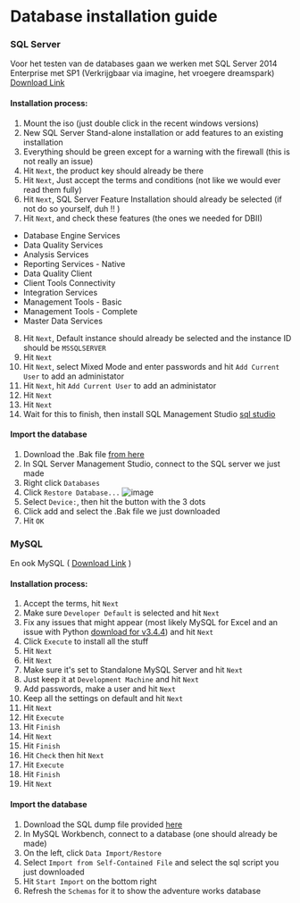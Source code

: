 # Database installation guide

### SQL Server

Voor het testen van de databases gaan we werken met SQL Server 2014 Enterprise met SP1 (Verkrijgbaar via imagine, het vroegere dreamspark) 
[Download Link](https://e5.onthehub.com/WebStore/OfferingDetails.aspx?o=d929da51-e30a-e511-940c-b8ca3a5db7a1&pmv=fdc165eb-08f3-e211-93f2-b8ca3a5db7a1&ws=9382cda9-c42d-e211-aed3-f04da23e67f6&vsro=8) 

#### Installation process: 

1. Mount the iso (just double click in the recent windows versions)
2. New SQL Server Stand-alone installation or add features to an existing installation
3. Everything should be green except for a warning with the firewall (this is not really an issue)
4. Hit `Next`, the product key should already be there
5. Hit `Next`, Just accept the terms and conditions (not like we would ever read them fully)
6. Hit `Next`, SQL Server Feature Installation should already be selected (if not do so yourself, duh !! )
7. Hit `Next`, and check these features (the ones we needed for DBII)
- Database Engine Services
- Data Quality Services
- Analysis Services
- Reporting Services - Native
- Data Quality Client
- Client Tools Connectivity
- Integration Services
- Management Tools - Basic
- Management Tools - Complete
- Master Data Services
8. Hit `Next`, Default instance should already be selected and the instance ID should be `MSSQLSERVER`
9. Hit `Next`
10. Hit `Next`, select Mixed Mode and enter passwords and hit `Add Current User` to add an administator
11. Hit `Next`, hit `Add Current User` to add an administator
12. Hit `Next`
13. Hit `Next`
14. Wait for this to finish, then install SQL Management Studio [sql studio](https://go.microsoft.com/fwlink/?LinkID=840946)

#### Import the database

1. Download the .Bak file [from here](https://msftdbprodsamples.codeplex.com/downloads/get/880661)
2. In SQL Server Management Studio, connect to the SQL server we just made
3. Right click `Databases`
4. Click `Restore Database...`
![image](https://i.imgur.com/zo08k2N.png)
5. Select `Device:`, then hit the button with the 3 dots
6. Click add and select the .Bak file we just downloaded
7. Hit `OK`

### MySQL

En ook MySQL ( [Download Link](https://dev.mysql.com/get/Downloads/MySQLInstaller/mysql-installer-community-5.7.18.1.msi) )

#### Installation process: 

1. Accept the terms, hit `Next`
2. Make sure `Developer Default` is selected and hit `Next`
3. Fix any issues that might appear (most likely MySQL for Excel and an issue with Python [download for v3.4.4](https://www.python.org/ftp/python/3.4.4/python-3.4.4.amd64.msi)) and hit `Next`
4. Click `Execute` to install all the stuff
5. Hit `Next`
6. Hit `Next`
7. Make sure it's set to Standalone MySQL Server and hit `Next`
8. Just keep it at `Development Machine` and hit `Next`
9. Add passwords, make a user and hit `Next`
10. Keep all the settings on default and hit `Next`
11. Hit `Next`
12. Hit `Execute`
13. Hit `Finish`
14. Hit `Next`
15. Hit `Finish`
16. Hit `Check` then hit `Next`
17. Hit `Execute`
18. Hit `Finish`
19. Hit `Next`

#### Import the database

1. Download the SQL dump file provided [here](AWBackup.sql)
2. In MySQL Workbench, connect to a database (one should already be made)
3. On the left, click `Data Import/Restore`
4. Select `Import from Self-Contained File` and select the sql script you just downloaded
5. Hit `Start Import` on the bottom right
6. Refresh the `Schemas` for it to show the adventure works database
